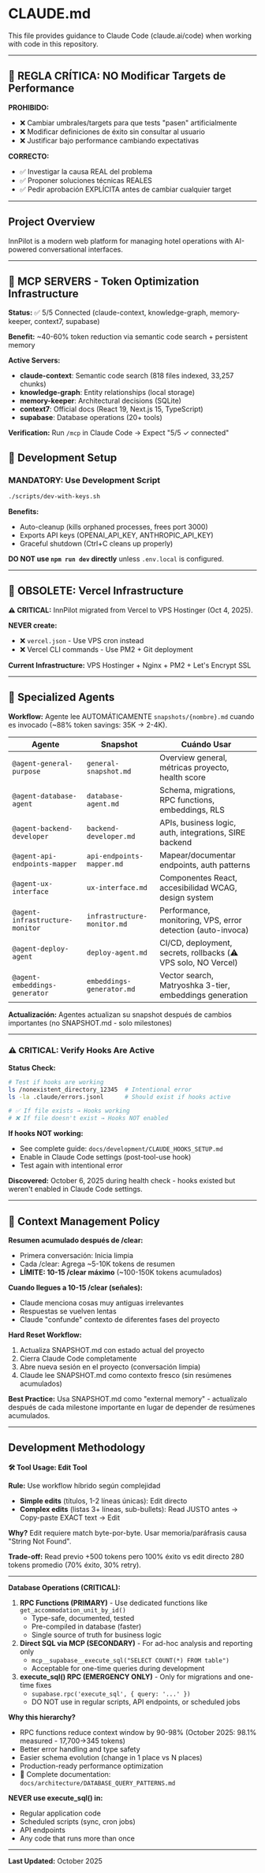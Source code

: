 # CLAUDE.md

This file provides guidance to Claude Code (claude.ai/code) when working with code in this repository.

---

## 🚨 REGLA CRÍTICA: NO Modificar Targets de Performance

**PROHIBIDO:**
- ❌ Cambiar umbrales/targets para que tests "pasen" artificialmente
- ❌ Modificar definiciones de éxito sin consultar al usuario
- ❌ Justificar bajo performance cambiando expectativas

**CORRECTO:**
- ✅ Investigar la causa REAL del problema
- ✅ Proponer soluciones técnicas REALES
- ✅ Pedir aprobación EXPLÍCITA antes de cambiar cualquier target

---

## Project Overview

InnPilot is a modern web platform for managing hotel operations with AI-powered conversational interfaces.

---

## 🚀 MCP SERVERS - Token Optimization Infrastructure

**Status:** ✅ 5/5 Connected (claude-context, knowledge-graph, memory-keeper, context7, supabase)

**Benefit:** ~40-60% token reduction via semantic code search + persistent memory

**Active Servers:**
- **claude-context**: Semantic code search (818 files indexed, 33,257 chunks)
- **knowledge-graph**: Entity relationships (local storage)
- **memory-keeper**: Architectural decisions (SQLite)
- **context7**: Official docs (React 19, Next.js 15, TypeScript)
- **supabase**: Database operations (20+ tools)

**Verification:** Run `/mcp` in Claude Code → Expect "5/5 ✓ connected"

## 🚀 Development Setup

### MANDATORY: Use Development Script
```bash
./scripts/dev-with-keys.sh
```

**Benefits:**
- Auto-cleanup (kills orphaned processes, frees port 3000)
- Exports API keys (OPENAI_API_KEY, ANTHROPIC_API_KEY)
- Graceful shutdown (Ctrl+C cleans up properly)

**DO NOT use `npm run dev` directly** unless `.env.local` is configured.

---

## 🚫 OBSOLETE: Vercel Infrastructure

**⚠️ CRITICAL:** InnPilot migrated from Vercel to VPS Hostinger (Oct 4, 2025).

**NEVER create:**
- ❌ `vercel.json` - Use VPS cron instead
- ❌ Vercel CLI commands - Use PM2 + Git deployment

**Current Infrastructure:** VPS Hostinger + Nginx + PM2 + Let's Encrypt SSL

---

## 🤖 Specialized Agents

**Workflow:** Agente lee AUTOMÁTICAMENTE `snapshots/{nombre}.md` cuando es invocado (~88% token savings: 35K → 2-4K).

| Agente | Snapshot | Cuándo Usar |
|--------|----------|-------------|
| `@agent-general-purpose` | `general-snapshot.md` | Overview general, métricas proyecto, health score |
| `@agent-database-agent` | `database-agent.md` | Schema, migrations, RPC functions, embeddings, RLS |
| `@agent-backend-developer` | `backend-developer.md` | APIs, business logic, auth, integrations, SIRE backend |
| `@agent-api-endpoints-mapper` | `api-endpoints-mapper.md` | Mapear/documentar endpoints, auth patterns |
| `@agent-ux-interface` | `ux-interface.md` | Componentes React, accesibilidad WCAG, design system |
| `@agent-infrastructure-monitor` | `infrastructure-monitor.md` | Performance, monitoring, VPS, error detection (auto-invoca) |
| `@agent-deploy-agent` | `deploy-agent.md` | CI/CD, deployment, secrets, rollbacks (⚠️ VPS solo, NO Vercel) |
| `@agent-embeddings-generator` | `embeddings-generator.md` | Vector search, Matryoshka 3-tier, embeddings generation |

**Actualización:** Agentes actualizan su snapshot después de cambios importantes (no SNAPSHOT.md - solo milestones)

---

### ⚠️ CRITICAL: Verify Hooks Are Active

**Status Check:**
```bash
# Test if hooks are working
ls /nonexistent_directory_12345  # Intentional error
ls -la .claude/errors.jsonl      # Should exist if hooks active

# ✅ If file exists → Hooks working
# ❌ If file doesn't exist → Hooks NOT enabled
```

**If hooks NOT working:**
- See complete guide: `docs/development/CLAUDE_HOOKS_SETUP.md`
- Enable in Claude Code settings (post-tool-use hook)
- Test again with intentional error

**Discovered:** October 6, 2025 during health check - hooks existed but weren't enabled in Claude Code settings.

---

## 🧹 Context Management Policy

**Resumen acumulado después de /clear:**
- Primera conversación: Inicia limpia
- Cada /clear: Agrega ~5-10K tokens de resumen
- **LÍMITE: 10-15 /clear máximo** (~100-150K tokens acumulados)

**Cuando llegues a 10-15 /clear (señales):**
- Claude menciona cosas muy antiguas irrelevantes
- Respuestas se vuelven lentas
- Claude "confunde" contexto de diferentes fases del proyecto

**Hard Reset Workflow:**
1. Actualiza SNAPSHOT.md con estado actual del proyecto
2. Cierra Claude Code completamente
3. Abre nueva sesión en el proyecto (conversación limpia)
4. Claude lee SNAPSHOT.md como contexto fresco (sin resúmenes acumulados)

**Best Practice:** Usa SNAPSHOT.md como "external memory" - actualízalo después de cada milestone importante en lugar de depender de resúmenes acumulados.

---

## Development Methodology

**🛠️ Tool Usage: Edit Tool**

**Rule:** Use workflow híbrido según complejidad

- **Simple edits** (títulos, 1-2 líneas únicas): Edit directo
- **Complex edits** (listas 3+ líneas, sub-bullets): Read JUSTO antes → Copy-paste EXACT text → Edit

**Why?** Edit requiere match byte-por-byte. Usar memoria/paráfrasis causa "String Not Found".

**Trade-off:** Read previo +500 tokens pero 100% éxito vs edit directo 280 tokens promedio (70% éxito, 30% retry).

---

**Database Operations (CRITICAL):**
1. **RPC Functions (PRIMARY)** - Use dedicated functions like `get_accommodation_unit_by_id()`
   - Type-safe, documented, tested
   - Pre-compiled in database (faster)
   - Single source of truth for business logic
2. **Direct SQL via MCP (SECONDARY)** - For ad-hoc analysis and reporting only
   - `mcp__supabase__execute_sql("SELECT COUNT(*) FROM table")`
   - Acceptable for one-time queries during development
3. **execute_sql() RPC (EMERGENCY ONLY)** - Only for migrations and one-time fixes
   - `supabase.rpc('execute_sql', { query: '...' })`
   - DO NOT use in regular scripts, API endpoints, or scheduled jobs

**Why this hierarchy?**
- RPC functions reduce context window by 90-98% (October 2025: 98.1% measured - 17,700→345 tokens)
- Better error handling and type safety
- Easier schema evolution (change in 1 place vs N places)
- Production-ready performance optimization
- 📖 Complete documentation: `docs/architecture/DATABASE_QUERY_PATTERNS.md`

**NEVER use execute_sql() in:**
- Regular application code
- Scheduled scripts (sync, cron jobs)
- API endpoints
- Any code that runs more than once

---

**Last Updated:** October 2025
